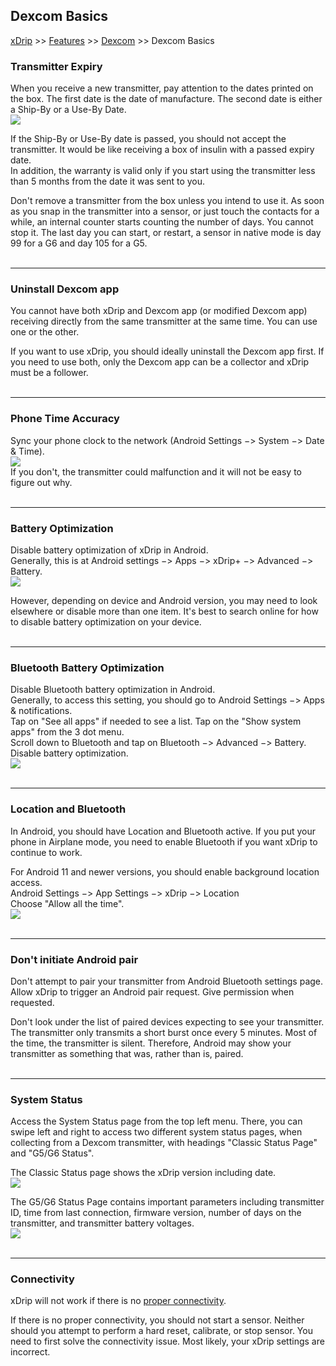 ## Dexcom Basics
[xDrip](../README.md) >> [Features](Features_page.md) >> [Dexcom](./Dexcom_page.md) >> Dexcom Basics  

### Transmitter Expiry
When you receive a new transmitter, pay attention to the dates printed on the box. The first date is the date of manufacture. The second date is either a Ship-By or a Use-By Date.  
![](./images/tx_box_dates.png)

If the Ship-By or Use-By date is passed, you should not accept the transmitter. It would be like receiving a box of insulin with a passed expiry date.  
In addition, the warranty is valid only if you start using the transmitter less than 5 months from the date it was sent to you.

Don't remove a transmitter from the box unless you intend to use it. As soon as you snap in the transmitter into a sensor, or just touch the contacts for a while, an internal counter starts counting the number of days. You cannot stop it. The last day you can start, or restart, a sensor in native mode is day 99 for a G6 and day 105 for a G5.  
<br/>
  
---  
  
### Uninstall Dexcom app
You cannot have both xDrip and Dexcom app (or modified Dexcom app) receiving directly from the same transmitter at the same time. You can use one or the other.

If you want to use xDrip, you should ideally uninstall the Dexcom app first. If you need to use both, only the Dexcom app can be a collector and xDrip must be a follower.  
<br/>  
  
---  
  
### Phone Time Accuracy
Sync your phone clock to the network (Android Settings &#8722;> System &#8722;> Date & Time).  
![](./images/phone_time.png)  
If you don't, the transmitter could malfunction and it will not be easy to figure out why.  
<br/>  
  
---  
  
### Battery Optimization
Disable battery optimization of xDrip in Android.  
Generally, this is at Android settings &#8722;> Apps &#8722;> xDrip+ &#8722;> Advanced &#8722;> Battery.  
![](./images/dis-bat-opt.png)  

However, depending on device and Android version, you may need to look elsewhere or disable more than one item. It's best to search online for how to disable battery optimization on your device.  
<br/>  
  
---  
  
### Bluetooth Battery Optimization
Disable Bluetooth battery optimization in Android.  
Generally, to access this setting, you should go to Android Settings &#8722;> Apps & notifications.  
Tap on "See all apps" if needed to see a list.  Tap on the "Show system apps" from the 3 dot menu.  
Scroll down to Bluetooth and tap on Bluetooth &#8722;> Advanced &#8722;> Battery.  Disable battery optimization.  
![](./images/BT_Opt.png)  
<br/>  
  
---  
  
### Location and Bluetooth
In Android, you should have Location and Bluetooth active. If you put your phone in Airplane mode, you need to enable Bluetooth if you want xDrip to continue to work.

For Android 11 and newer versions, you should enable background location access.  
Android Settings &#8722;> App Settings &#8722;> xDrip &#8722;> Location  
Choose "Allow all the time".  
![](./images/location-android11.png)  
<br/>  
  
---  
  
### Don't initiate Android pair
Don't attempt to pair your transmitter from Android Bluetooth settings page. Allow xDrip to trigger an Android pair request. Give permission when requested.

Don't look under the list of paired devices expecting to see your transmitter. The transmitter only transmits a short burst once every 5 minutes. Most of the time, the transmitter is silent. Therefore, Android may show your transmitter as something that was, rather than is, paired.  
<br/>  
  
---  
  
### System Status
Access the System Status page from the top left menu. There, you can swipe left and right to access two different system status pages, when collecting from a Dexcom transmitter, with headings "Classic Status Page" and "G5/G6 Status".  

The Classic Status page shows the xDrip version including date.  
![](./images/classic-status-pg.png)  

The G5/G6 Status Page contains important parameters including transmitter ID, time from last connection, firmware version, number of days on the transmitter, and transmitter battery voltages.  
![](./images/system-status-pg.png)  
<br/>  
  
---  
  
### Connectivity
xDrip will not work if there is no [proper connectivity](./Proper-connectivity.md).  

If there is no proper connectivity, you should not start a sensor. Neither should you attempt to perform a hard reset, calibrate, or stop sensor. You need to first solve the connectivity issue. Most likely, your xDrip settings are incorrect.  
  
  

